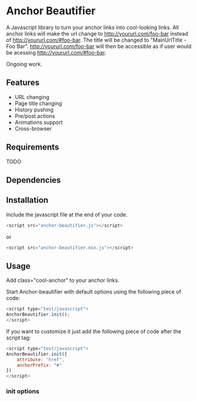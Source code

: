 # Anchor Beautifier
A Javascript library to turn your anchor links into cool-looking links. All anchor links will make the url change to http://yoururl.com/foo-bar instead of http://yoururl.com/#foo-bar. The title will be changed to "MainUrlTitle - Foo Bar".  http://yoururl.com/foo-bar will then be accessible as if user would be acessing http://yoururl.com/#foo-bar.

Ongoing work.

## Features

* URL changing
* Page title changing
* History pushing
* Pre/post actions
* Animations support
* Cross-browser

## Requirements

TODO

## Dependencies

## Installation

Include the javascript file at the end of your code.

```javascript
<script src="anchor-beautifier.js"></script>
```

or

```javascript
<script src="anchor-beautifier.min.js"></script>
```


## Usage

Add class="cool-anchor" to your anchor links.

Start Anchor-beautifier with default options using the following piece of code:

```javascript
<script type="text/javascript">
AnchorBeautifier.init();
</script>
```

If you want to customize it just add the following piece of code after the script tag:

```javascript
<script type="text/javascript">
AnchorBeautifier.init({
    attribute: "href",
    anchorPrefix: "#"
})
</script>
```

### init options
